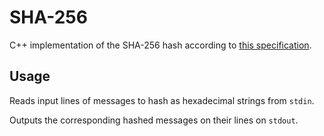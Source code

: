 # SHA-256

C++ implementation of the SHA-256 hash according to [this specification](http://csrc.nist.gov/publications/fips/fips180-4/fips-180-4.pdf).

## Usage

Reads input lines of messages to hash as hexadecimal strings from `stdin`.

Outputs the corresponding hashed messages on their lines on `stdout`.
